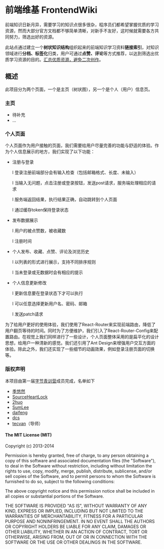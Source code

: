# 前端维基 FrontendWiki

前端知识日新月异，需要学习的知识点很多很杂，程序员们都希望掌握优质的学习资源，然而大部分官方文档都不够简单清晰，对新手不友好，这时候就需要各方共同努力，筛选出好的资源。

此站点通过建立一个**树状知识结构**组织起来的前端知识学习资料**链接索引**，对知识领域进行**分档、标签化**归类，用户可通过**点赞、评论**等方式推荐，以达到筛选出优质学习资源的目的。<u>汇总优质资源，避免二次创作</u>。

## 概述

此项目分为两个页面，一个是主页（树状图），另一个是个人（用户）信息页。

### 主页

- 待补充
- ...

### 个人页面

个人页面作为用户接触的页面，我们需要给用户尽量完善的功能与舒适的体验。作为个人信息展示的地方，我们实现了以下功能：

- 注册与登录

  l 登录注册前端部分会有输入检查（包括邮箱格式、长度、未输入）

  l 当输入无问题，点击注册或登录按钮，发送post请求，服务端处理相应的请求

  l 服务端返回结果，执行结果正确，自动跳转到个人页面

  l 通过缓存token保持登录状态

- 发布数据展示

  l 用户的被点赞数，被收藏数

  l 注册时间

- 个人发布、收藏、点赞、评论及浏览历史

  l 以列表的形式进行展示，支持不同排序规则

  l 当未登录或无数据时会有相应的提示

- 个人信息更新修改

  l 更新信息要在登录状态下才可以执行

  l 可以任意选择更新用户名、密码、邮箱

  l 发送patch请求

为了给用户更好的使用体验，我们使用了React-Router来实现前端路由，降低了用户翻页等待的时间。同时为了方便维护，我们引入了React-Router-Config来配置路由。在视觉上我们同样进行了一些设计，个人页面整体采用的是扁平化的设计思想，给用户一种清新的感觉。我们还引用了Ant Design来增强用户交互方面的体验。除此之外，我们还实现了一些细节的动画效果，例如登录注册页面的切换等。

### 版权声明

本项目由第一届[字节青训营](https://youthcamp.bytedance.com/)成员完成，名单如下

- [季悠然](https://github.com/youranreus)
- [SourceHeartLock](https://github.com/GrinZero)
- [2huo](https://github.com/2huo)
- [SumLee](https://github.com/Sum-Lee)
- [daifeng](https://github.com/daifengqi)
- [dcs](https://github.com/csDeng)
- [tecvan](https://github.com/Tecvan-fe)（导师）

#### The MIT License (MIT)

Copyright (c) 2013-2014

Permission is hereby granted, free of charge, to any person obtaining a copy of this software and associated documentation files (the "Software"), to deal in the Software without restriction, including without limitation the rights to use, copy, modify, merge, publish, distribute, sublicense, and/or sell copies of the Software, and to permit persons to whom the Software is furnished to do so, subject to the following conditions:

The above copyright notice and this permission notice shall be included in all copies or substantial portions of the Software.

THE SOFTWARE IS PROVIDED "AS IS", WITHOUT WARRANTY OF ANY KIND, EXPRESS OR IMPLIED, INCLUDING BUT NOT LIMITED TO THE WARRANTIES OF MERCHANTABILITY, FITNESS FOR A PARTICULAR PURPOSE AND NONINFRINGEMENT. IN NO EVENT SHALL THE AUTHORS OR COPYRIGHT HOLDERS BE LIABLE FOR ANY CLAIM, DAMAGES OR OTHER LIABILITY, WHETHER IN AN ACTION OF CONTRACT, TORT OR OTHERWISE, ARISING FROM, OUT OF OR IN CONNECTION WITH THE SOFTWARE OR THE USE OR OTHER DEALINGS IN THE SOFTWARE.
